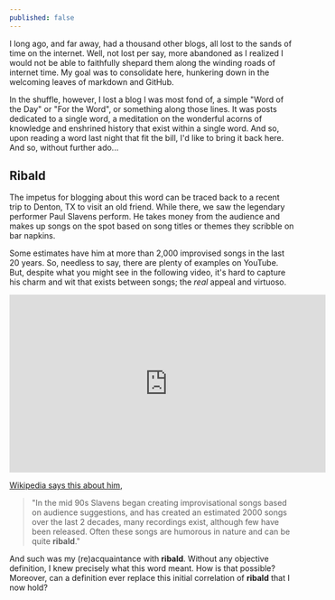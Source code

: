 ```yaml
---
published: false
---
```

I long ago, and far away, had a thousand other blogs, all lost to the sands of time on the internet.  Well, not lost per say, more abandoned as I realized I would not be able to faithfully shepard them along the winding roads of internet time.  My goal was to consolidate here, hunkering down in the welcoming leaves of markdown and GitHub.

In the shuffle, however, I lost a blog I was most fond of, a simple "Word of the Day" or "For the Word", or something along those lines.  It was posts dedicated to a single word, a meditation on the wonderful acorns of knowledge and enshrined history that exist within a single word.  And so, upon reading a word last night that fit the bill, I'd like to bring it back here.  And so, without further ado...

## Ribald

The impetus for blogging about this word can be traced back to a recent trip to Denton, TX to visit an old friend.  While there, we saw the legendary performer Paul Slavens perform.  He takes money from the audience and makes up songs on the spot based on song titles or themes they scribble on bar napkins.

Some estimates have him at more than 2,000 improvised songs in the last 20 years.  So, needless to say, there are plenty of examples on YouTube.  But, despite what you might see in the following video, it's hard to capture his charm and wit that exists between songs; the *real* appeal and virtuoso.

<iframe width="560" height="315" src="https://www.youtube.com/embed/9DtmRnr7z-s" frameborder="0" allowfullscreen></iframe>

[Wikipedia says this about him](https://en.wikipedia.org/wiki/J._Paul_Slavens),

> "In the mid 90s Slavens began creating improvisational songs based on audience suggestions, and has created an estimated 2000 songs over the last 2 decades, many recordings exist, although few have been released. Often these songs are humorous in nature and can be quite **ribald**."

And such was my (re)acquaintance with **ribald**.  Without any objective definition, I knew precisely what this word meant.  How is that possible?  Moreover, can a definition ever replace this initial correlation of **ribald** that I now hold?  